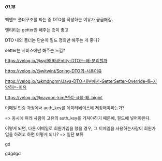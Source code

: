 ##### 01.18

백엔드 폴더구조를 짜는 중 DTO를 작성하는 이유가 궁금해짐.

엔티티는 getter만 해주는 것이 좋고

DTO 내의 폴더는 단순이 필드 정의만 해주는 게 좋다?

setter는 서비스에만 해주는 느낌?

https://velog.io/@syi9595/Entity-DTO는-왜-분리할까

https://velog.io/@witwint/Spring-DTO의-사용이유

https://velog.io/@kmdngmn/Java-DTO-내부에서-GetterSetter-Override-를-지양하는-이유

https://velog.io/@nayoon-kim/면접-id를-왜..bigint

이메일 인증 과정에서 auth_key를 데이터베이스에 저장해야하는가?

=> 동시에 여러 사람이 고유의 auth_key를 가져야하기 때문에, 필드에 넣어야한다.

이렇게 되면, 다른 이메일로 회원가입을 했을 경우, 그 이메일을 사용하는사람이 회원가입을 하려고 하면 어떻게 되나? => 일단 보류

gd

gdgdgd
